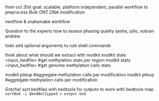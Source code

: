 from oct 31st
goal:
scalable, platform independent, parallel workflow to preprocess Bulk ONT DNA modification 

nextflow & snakemake workflow 


Question to the experts
how to assess phasing quality
sasha, julio, sobran andrew


todo
add optional arguments to rule shell commands

think about
what should we extract with modkit
modkit stats <input_bedfile> <bam> #get methylation stats per region
modkit stats <input_bedfile> <bam> #get genome methylation calls stats

modkit pileup <bam> <outBedmethyl> #aggregate methylation calls per modification
modkit pileup <bam> <outBedmethyl> #aggregate methylation calls per modification

Gotcha!
sort bedfiles with bedtools for outputs to work with bedtools map
`sortBed -i $bedNotZipped > output.bed`
